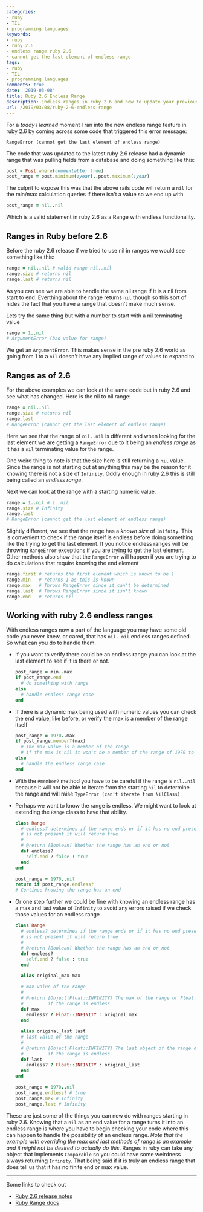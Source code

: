 ```yaml
---
categories:
- ruby
- TIL
- programming languages
keywords:
- ruby
- ruby 2.6
- endless range ruby 2.6
- cannot get the last element of endless range
tags:
- ruby
- TIL
- programming languages
comments: true
date: '2019-03-08'
title: Ruby 2.6 Endless Range
description: Endless ranges in ruby 2.6 and how to update your previous ruby code to use them.
url: /2019/03/08/ruby-2-6-endless-range
---
```

For a _today I learned_ moment I ran into the new endless range feature in ruby
2.6 by coming across some code that triggered this error message:

```
RangeError (cannot get the last element of endless range)
```

The code that was updated to the latest ruby 2.6 release had a dynamic range
that was pulling fields from a database and doing something like this:

```ruby
post = Post.where(commentable: true)
post_range = post.minimum(:year)..post.maximum(:year)
```

The culprit to expose this was that the above rails code will return a `nil` for
the min/max calculation queries if there isn't a value so we end up with

```ruby
post_range = nil..nil
```

Which is a valid statement in ruby 2.6 as a Range with endless functionality.

## Ranges in Ruby before 2.6

Before the ruby 2.6 release if we tried to use nil in ranges we would see something
like this:

```ruby
range = nil..nil # valid range nil..nil
range.size # returns nil
range.last # returns nil
```

As you can see we are able to handle the same nil range if it is a nil from start
to end. Everthing about the range returns `nil` though so this sort of hides the
fact that you have a range that doesn't make much sense.

Lets try the same thing but with a number to start with a nil terminating value

```ruby
range = 1..nil
# ArgumentError (bad value for range)
```

We get an `ArgumentError`. This makes sense in the pre ruby 2.6 world as going from
1 to a `nil` doesn't have any implied range of values to expand to.

## Ranges as of 2.6

For the above examples we can look at the same code but in ruby 2.6 and see what
has changed. Here is the nil to nil range:

```ruby
range = nil..nil
range.size # returns nil
range.last
# RangeError (cannot get the last element of endless range)
```

Here we see that the range of `nil..nil` is different and when looking for the
last element we are getting a `RangeError` due to it being an _endless range_
as it has a `nil` terminating value for the range.

One weird thing to note is that the size here is still returning a `nil` value.
Since the range is not starting out at anything this may be the reason for it
knowing there is not a size of `Infinity`. Oddly enough in ruby 2.6 this is still
being called an _endless range_.

Next we can look at the range with a starting numeric value.

```ruby
range = 1..nil # 1..nil
range.size # Infinity
range.last
# RangeError (cannot get the last element of endless range)
```

Slightly different, we see that the range has a _known size_ of `Inifnity`. This
is convenient to check if the range itself is endless before doing something like
the trying to get the last element. If you notice endless ranges will be throwing
`RangeError` exceptions if you are trying to get the last element. Other methods
also show that the `RangeError` will happen if you are trying to do calculations
that require knowing the end element

```ruby
range.first # returns the first element which is known to be 1
range.min   # returns 1 as this is known
range.max   # Throws RangeError since it can't be determined
range.last  # Throws RangeError since it isn't known
range.end   # returns nil
```

## Working with ruby 2.6 endless ranges

With endless ranges now a part of the language you may have some old code you
never knew, or cared, that has `nil..nil` endless ranges defined. So what can
you do to handle them.

* If you want to verify there could be an endless range you can look at the last
  element to see if it is there or not.

  ```ruby
  post_range = min..max
  if post_range.end
    # do something with range
  else
    # handle endless range case
  end
  ```

* If there is a dynamic max being used with numeric values you can check the end
  value, like before, or verify the max is a member of the range itself

  ```ruby
  post_range = 1970..max
  if post_range.member?(max)
    # The max value is a member of the range
    # if the max is nil it won't be a member of the range of 1970 to Infinity
  else
    # handle the endless range case
  end
  ```

* With the `#member?` method you have to be careful if the range is `nil..nil`
  because it will not be able to iterate from the starting `nil` to determine
  the range and will raise `TypeError (can't iterate from NilClass)`

* Perhaps we want to know the range is endless. We might want to look at extending
  the `Range` class to have that ability.

  ```ruby
  class Range
    # endless? determines if the range ends or if it has no end present. If one
    # is not present it will return true
    #
    # @return [Boolean] Whether the range has an end or not
    def endless?
      self.end ? false : true
    end
  end

  post_range = 1970..nil
  return if post_range.endless?
  # Continue knowing the range has an end
  ```

* Or one step further we could be fine with knowing an endless range has a max
  and last value of `Infinity` to avoid any errors raised if we check those values
  for an endless range

  ```ruby
  class Range
    # endless? determines if the range ends or if it has no end present. If one
    # is not present it will return true
    #
    # @return [Boolean] Whether the range has an end or not
    def endless?
      self.end ? false : true
    end

    alias original_max max

    # max value of the range
    #
    # @return [Object|Float::INFINITY] The max of the range or Float::INFINITY
    #         if the range is endless
    def max
      endless? ? Float::INFINITY : original_max
    end

    alias original_last last
    # last value of the range
    #
    # @return [Object|Float::INFINITY] The last object of the range or Float::INFINITY
    #         if the range is endless
    def last
      endless? ? Float::INFINITY : original_last
    end
  end

  post_range = 1970..nil
  post_range.endless? # true
  post_range.max # Infinity
  post_range.last # Infinity
  ```

These are just some of the things you can now do with ranges starting in ruby 2.6.
Knowing that a `nil` as an end value for a range turns it into an endless range is
where you have to begin checking your code where this can happen to handle the possibility
of an endless range. _Note that the example with overriding the max and last methods
of range is an example and it might not be desired to actually do this_. Ranges
in ruby can take any object that implements `Comparable` so you could have some
weirdness always returning `Infinity`. That being said if it is truly an endless range
that does tell us that it has no finite end or max value.

---

Some links to check out

- [Ruby 2.6 release notes][2-6-release]
- [Ruby Range docs][range]

[2-6-release]: https://ruby-doc.org/core-2.6.1/Range.html
[range]: https://ruby-doc.org/core-2.6.1/Range.html
